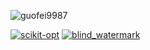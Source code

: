 

![guofei9987](https://github-readme-stats.vercel.app/api?username=guofei9987&show_icons=true&theme=radical&hide=commits,prs)

[![scikit-opt](https://github-readme-stats.vercel.app/api/pin/?username=guofei9987&repo=scikit-opt)](https://github.com/guofei9987/scikit-opt) [![blind_watermark](https://github-readme-stats.vercel.app/api/pin/?username=guofei9987&repo=blind_watermark)](https://github.com/guofei9987/blind_watermark)



<!--
### Hi there 👋

**guofei9987/guofei9987** is a ✨ _special_ ✨ repository because its `README.md` (this file) appears on your GitHub profile.

Here are some ideas to get you started:

- 🔭 I’m currently working on ...
- 🌱 I’m currently learning ...
- 👯 I’m looking to collaborate on ...
- 🤔 I’m looking for help with ...
- 💬 Ask me about ...
- 📫 How to reach me: ...
- 😄 Pronouns: ...
- ⚡ Fun fact: ...
-->
